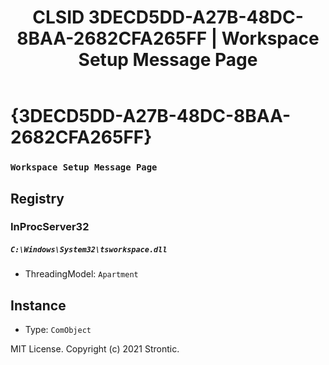 ﻿---
title: "CLSID 3DECD5DD-A27B-48DC-8BAA-2682CFA265FF | Workspace Setup Message Page"
excerpt: What is COM-Object CLSID 3DECD5DD-A27B-48DC-8BAA-2682CFA265FF?
---

# {3DECD5DD-A27B-48DC-8BAA-2682CFA265FF}

### `Workspace Setup Message Page`

## Registry


### InProcServer32

##### `C:\Windows\System32\tsworkspace.dll`
* ThreadingModel: `Apartment`

## Instance

* Type: `ComObject`

MIT License. Copyright (c) 2021 Strontic.


